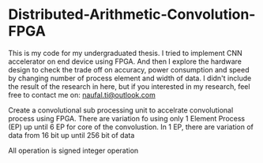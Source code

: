# Distributed-Arithmetic-Convolution-FPGA

This is my code for my undergraduated thesis.
I tried to implement CNN accelerator on end device using FPGA.
And then I explore the hardware design to check the trade off on accuracy, power consumption and speed by changing number of process element and width of data.
I didn't include the result of the research in here, but if you interested in my research, feel free to contact me on: naufal.ti@outlook.com

Create a convolutional sub processing unit to accelrate convolutional process using FPGA.
There are  variation fo using only 1 Element Process (EP) up until 6 EP for core of the convolustion.
In 1 EP, there are variation of data from 16 bit up until 256 bit of data

All operation is signed integer operation
